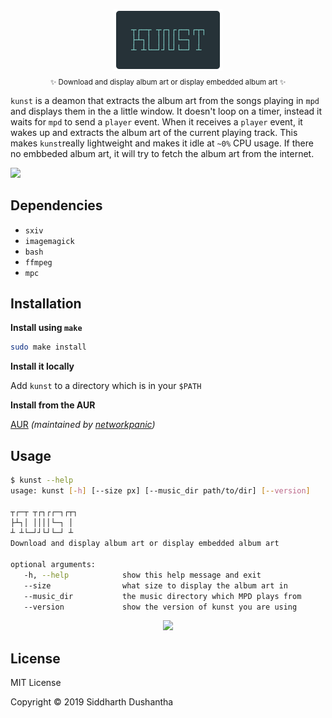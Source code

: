 <p align="center"><img src="extra/kunst_logo.png"><br><sub>✨ Download and display album art or display embedded album art  ✨</sub></p>

```kunst``` is a deamon that extracts the album art from the songs playing in ```mpd``` and displays them in the a little window. It doesn't loop on a timer, instead it waits for ```mpd``` to send a ```player``` event. When it receives a ```player``` event, it wakes up and extracts the album art of the current playing track. This makes ```kunst```really lightweight and makes it idle at ```~0%``` CPU usage. If there no embbeded album art, it will try to fetch the album art from the internet.


<p align="left">
<img src="https://media.giphy.com/media/5WieRVgCvD4H0V53QY/giphy.gif">
</a>
</p>

## Dependencies
- ```sxiv```
- ```imagemagick```
- ```bash```
- ```ffmpeg```
- ```mpc```

## Installation
**Install using ```make```**
```bash
sudo make install
```
**Install it locally**

Add ```kunst``` to a directory which is in your ```$PATH```

**Install from the AUR**

[AUR](https://aur.archlinux.org/packages/kunst-git/) *(maintained by [networkpanic](https://github.com/networkpanic))*

## Usage

```bash
$ kunst --help
usage: kunst [-h] [--size px] [--music_dir path/to/dir] [--version]
 
┬┌─┬ ┬┌┐┌┌─┐┌┬┐
├┴┐│ ││││└─┐ │
┴ ┴└─┘┘└┘└─┘ ┴
Download and display album art or display embedded album art
 
optional arguments:
   -h, --help            show this help message and exit
   --size                what size to display the album art in
   --music_dir           the music directory which MPD plays from
   --version             show the version of kunst you are using
```

<p align="center">
<a href="https://www.reddit.com/user/SpicyBroseph">
<img src="https://user-images.githubusercontent.com/27065646/53107999-89ec9480-3536-11e9-98a2-9ff416bf4589.png">
</a>
</p>

## License
MIT License

Copyright © 2019 Siddharth Dushantha
